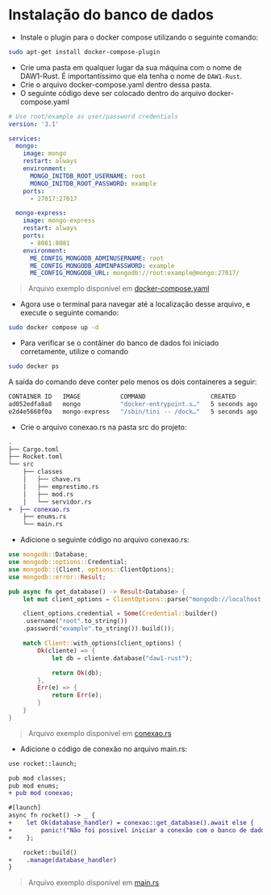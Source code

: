 # Instalação do banco de dados

* Instale o plugin para o docker compose utilizando o seguinte comando:
  
```sh
sudo apt-get install docker-compose-plugin
```

* Crie uma pasta em qualquer lugar da sua máquina com o nome de DAW1-Rust. É importantíssimo que ela tenha o nome de `DAW1-Rust`.
* Crie o arquivo docker-compose.yaml dentro dessa pasta.
* O seguinte código deve ser colocado dentro do arquivo docker-compose.yaml
  
```yaml
# Use root/example as user/password credentials
version: '3.1'

services:
  mongo:
    image: mongo
    restart: always
    environment:
      MONGO_INITDB_ROOT_USERNAME: root
      MONGO_INITDB_ROOT_PASSWORD: example
    ports:
      - 27017:27017

  mongo-express:
    image: mongo-express
    restart: always
    ports:
      - 8081:8081
    environment:
      ME_CONFIG_MONGODB_ADMINUSERNAME: root
      ME_CONFIG_MONGODB_ADMINPASSWORD: example
      ME_CONFIG_MONGODB_URL: mongodb://root:example@mongo:27017/

```
> Arquivo exemplo disponível em [docker-compose.yaml](../docker-compose.yaml)

* Agora use o terminal para navegar até a localização desse arquivo, e execute o seguinte comando:
  
```sh
sudo docker compose up -d
```

* Para verificar se o contâiner do banco de dados foi iniciado corretamente, utilize o comando
  
```sh
sudo docker ps
```

A saída do comando deve conter pelo menos os dois containeres a seguir:

```sh
CONTAINER ID   IMAGE           COMMAND                  CREATED         STATUS         PORTS                                           NAMES
ad052edfa8a8   mongo           "docker-entrypoint.s…"   5 seconds ago   Up 4 seconds   0.0.0.0:27017->27017/tcp, :::27017->27017/tcp   daw1-rust-mongo-1
e2d4e5660f0a   mongo-express   "/sbin/tini -- /dock…"   5 seconds ago   Up 4 seconds   0.0.0.0:8081->8081/tcp, :::8081->8081/tcp       daw1-rust-mongo-express-1
```

* Crie o arquivo conexao.rs na pasta src do projeto:

```diff
.
├── Cargo.toml
├── Rocket.toml
└── src
    ├── classes
    │   ├── chave.rs
    │   ├── emprestimo.rs
    │   ├── mod.rs
    │   └── servidor.rs
+  ├── conexao.rs
    ├── enums.rs
    └── main.rs
```

* Adicione o seguinte código no arquivo conexao.rs:

```rust
use mongodb::Database;
use mongodb::options::Credential;
use mongodb::{Client, options::ClientOptions};
use mongodb::error::Result;

pub async fn get_database() -> Result<Database> {
    let mut client_options = ClientOptions::parse("mongodb://localhost:27017").await?;

    client_options.credential = Some(Credential::builder()
    .username("root".to_string())
    .password("example".to_string()).build());

    match Client::with_options(client_options) {
        Ok(cliente) => {
            let db = cliente.database("daw1-rust");

            return Ok(db);
        },
        Err(e) => {
            return Err(e);
        }
    }
}
```

> Arquivo exemplo disponível em [conexao.rs](../exemplos/etapa4/src/conexao.rs)

* Adicione o código de conexão no arquivo main.rs:

```diff
use rocket::launch;

pub mod classes;
pub mod enums;
+ pub mod conexao;

#[launch]
async fn rocket() -> _ {
+    let Ok(database_handler) = conexao::get_database().await else {
+        panic!("Não foi possivel iniciar a conexão com o banco de dados!")
+    };

    rocket::build()
+    .manage(database_handler)
}
```

> Arquivo exemplo disponível em [main.rs](../exemplos/etapa4/src/main.rs)
